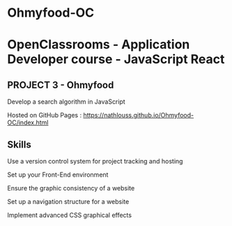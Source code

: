 # Ohmyfood-OC



# OpenClassrooms - Application Developer course - JavaScript React

## PROJECT 3 - Ohmyfood


Develop a search algorithm in JavaScript

Hosted on GitHub Pages : https://nathlouss.github.io/Ohmyfood-OC/index.html

## Skills

Use a version control system for project tracking and hosting

Set up your Front-End environment

Ensure the graphic consistency of a website

Set up a navigation structure for a website

Implement advanced CSS graphical effects
